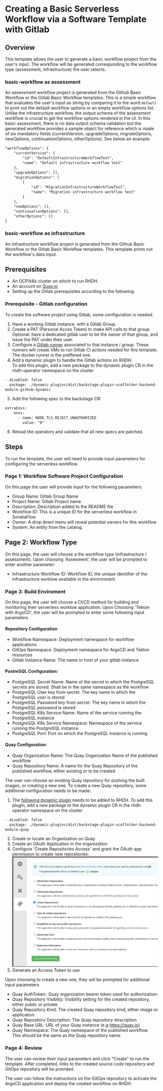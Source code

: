 # Creating a Basic Serverless Workflow via a Software Template with Gitlab

## Overview
This template allows the user to generate a basic workflow project from the user's input.
The workflow will be generated corresponding to the workflow type (assessment, infrastructure) the user selects.

### basic-workflow as assessment
An assessment workflow project is generated from the Github Basic Workflow or the Gitlab Basic Workflow templates. This is a simple workflow that evaluates the user's input as string by comparing it to the word `default` to print out the default workflow options or an empty workflow options list.
Unlike the infrastructure workflow, the output schema of the assessment workflow is crucial to get the workflow options rendered in the UI. In this basic assessment, there is no data output schema validation but the generated workflow provides a sample object for reference which is made of six mandatory fields (currentVersion, upgradeOptions, migrateOptions, newOptions, continuationOptions, otherOptions). See below an example:

```
"workflowOptions": {
    "currentVersion": {
        "id": "DefaultInfrastructureWorkflowTest",
        "name": "Default infrastructure workflow test"
    },
    "upgradeOptions": [],
    "migrationOptions": [
        {
            "id": "MigrationInfrastructureWorkflowTest",
            "name": "Migration infrastructure workflow test"
        }
    ],
    "newOptions": [],
    "continuationOptions": [],
    "otherOptions": []
}
```

### basic-workflow as infrastructure
An infrastructure workflow project is generated from the Github Basic Workflow or the Gitlab Basic Workflow templates. This template prints out the workflow's data input.

## Prerequisites

- An OCP/k8s cluster on which to run RHDH. 
- An account on [Quay.io](https://quay.io/repository/) 
- Setting up the Gitlab prerequisites according to the following:

### Prerequisite - Gitlab configuration

To create the software project using Gitlab, some configuration is needed. 

1. Have a working Gitlab instance, with a Gitlab Group. 
2. Create a PAT (Personal Acces Token) to make API calls to that group. Optional: have a dedicated gitlab user to be the owner of that group, and issue the PAT under their user.
3. Configure a [Gitlab runner](https://docs.gitlab.com/runner/) associated to that instance / group. These runners will create VMs to run Gitlab CI actions needed for this template. The docker runner is the preffered one.
4. Add a dynamic plugin to handle the Gitlab actions on RHDH.  
To add this plugin, add a new package to the dynamic plugin CR in the rhdh-operator namespace on the cluster
```
- disabled: false
  package: ./dynamic-plugins/dist/backstage-plugin-scaffolder-backend-module-github-dynamic
```
5. Add the following spec to the backstage CR:
```
extraEnvs:
    envs:
      - name: NODE_TLS_REJECT_UNAUTHORIZED
        value: "0"
```
6. Reload the operators and validate that all new specs are patched. 

## Steps

To run the template, the user will need to provide input parameters for configuring the serverless workflow.

### Page 1: Workflow Software Project Configuration

On this page the user will provide input for the following parameters:

- Group Name: Gitlab Group Name
- Project Name: Gitlab Project name
- Description: Description added to the README file
- Workflow ID: This is a unique ID for the serverless workflow in SonataFlow. 
- Owner: A drop down menu will reveal potential owners for this workflow
- System: An entity from the catalog. 

## Page 2: Workflow Type

On this page, the user will choose a the workflow type (infrastructure / assessment). 
Upon choosing 'Assesment', the user will be prompted to enter another parameter: 
- Infrastructure Workflow ID: Workflow ID, the unique identifier of the infrastructure worklow available in the environment 

### Page 3: Build Enviroment

On this page, the user will choose a CI/CD method for building and monitoring their serverless worklow application.
Upon Choosing 'Tekton with ArgoCD', the user will be prompted to enter some following input parameters.

#### Repository Configuration

- Workflow Namespace: Deployment namespace for workflow applications
- GitOps Namespace: Deployment namespace for ArgoCD and Tekton resources
- Gitlab Instance Name: The name or host of your gitlab instance

#### PostreSQL Configuration:

- PostgreSQL Secret Name: Name of the secret in which the PostgreSQL secrets are stored. Shall be in the same namespace as the workflow
- PostgreSQL User key from secret: The key name in which the PostgreSQL *user* is stored
- PostgreSQL Password key from secret: The key name in which the PostgreSQL *password* is stored
- PostgreSQL K8s Service Name: Name of the service running the PostgreSQL instance
- PostgreSQL K8s Service Namespace: Namespace of the service running the PostgreSQL instance
- PostgreSQL Port: Port on which the PostgreSQL instance is running

#### Quay Configuration: 

- Quay Organization Name: The Quay Organization Name of the published workflow
- Quay Repository Name: A name for the Quay Repository of the published workflow, either existing or to be created

The user can choose an existing Quay repository for pushing the built images, or creating a new one.
To create a new Quay repository, some additional configuration needs to be made: 

1. The [following dynamic plugin](https://www.npmjs.com/package/@janus-idp/backstage-scaffolder-backend-module-quay) needs to be added to RHDH. 
To add this plugin, add a new package to the dynamic plugin CR in the rhdh-operator namespace on the cluster
```
- disabled: false
  package: ./dynamic-plugins/dist/backstage-plugin-scaffolder-backend-module-quay
```
2. Create or locate an Organization on Quay
3. Create an OAuth Application in the organization
4. Configure 'Create Repositories Access' and grant the OAuth app permission to create new repositories: ![image without spacing](assets/QuayOAuth.png)
5. Generate an Access Token to use

Upon choosing to create a new one, they will be prompted for additional input parameters

- Quay AuthToken : Quay organization bearer token used for authorization: 
- Quay Repository Visiblity: Visibility setting for the created repository, either public or private
- Quay Repository Kind: The created Quay repository kind, either image or application
- Quay Repository Description: The Quay repository description
- Quay Base URL: URL of your Quay instance (e.g https://quay.io)
- Quay Namespace: The Quay namespace of the published workflow. This should be the same as the Quay repository name.


### Page 4: Review

The user can review their input parameters and click "Create" to run the template. After completed, links to the created source code repository and GitOps repository will be provided.

The user can follow the instructions on the GitOps repository to activate the ArgoCD application and deploy the created workflow on RHDH.